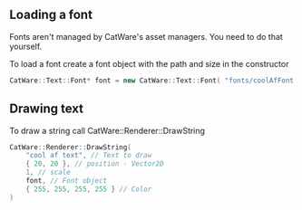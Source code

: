 ## Loading a font
Fonts aren't managed by CatWare's asset managers. You need to do that yourself.

To load a font create a font object with the path and size in the constructor
```cpp
CatWare::Text::Font* font = new CatWare::Text::Font( "fonts/coolAfFont.ttf", 20 );
```

## Drawing text
To draw a string call CatWare::Renderer::DrawString

```cpp
CatWare::Renderer::DrawString(
    "cool af text", // Text to draw
    { 20, 20 }, // position - Vector2D
    1, // scale
    font, // Font object
    { 255, 255, 255, 255 } // Color
)
```